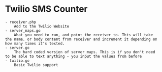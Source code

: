 Twilio SMS Counter
=================

    - receiver.php
        Add to the Twilio Website
    - server_maps.go
        What you need to run, and point the receiver to. This will take the name, or body content from receiver and increment it depending on how many times it's texted.
    - server.go
        The hard coded version of server_maps. This is if you don't need to be able to text anything - you input the values from before
    - twilio.go
        Basic Twilio support
